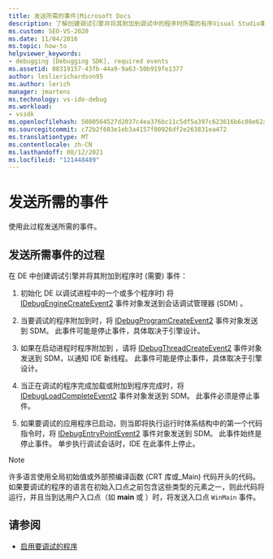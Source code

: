 ```yaml
---
title: 发送所需的事件|Microsoft Docs
description: 了解创建调试引擎并将其附加到调试中的程序时所需的有序Visual Studio事件。
ms.custom: SEO-VS-2020
ms.date: 11/04/2016
ms.topic: how-to
helpviewer_keywords:
- debugging [Debugging SDK], required events
ms.assetid: 08319157-43fb-44a9-9a63-50b919fe1377
author: leslierichardson95
ms.author: lerich
manager: jmartens
ms.technology: vs-ide-debug
ms.workload:
- vssdk
ms.openlocfilehash: 5080564527d2037c4ea376bc11c5df5a397c623616b6c08e62ab79e684256548
ms.sourcegitcommit: c72b2f603e1eb3a4157f00926df2e263831ea472
ms.translationtype: MT
ms.contentlocale: zh-CN
ms.lasthandoff: 08/12/2021
ms.locfileid: "121448489"
---
```

# <a name="send-the-required-events"></a>发送所需的事件
使用此过程发送所需的事件。

## <a name="process-for-sending-required-events"></a>发送所需事件的过程
 在 DE 中创建调试引擎并将其附加到程序时 (需要) 事件：

1. 初始化 DE 以调试进程中的一个或多个程序时) 将 [IDebugEngineCreateEvent2](../../extensibility/debugger/reference/idebugenginecreateevent2.md) 事件对象发送到会话调试管理器 (SDM) 。

2. 当要调试的程序附加到时，将 [IDebugProgramCreateEvent2](../../extensibility/debugger/reference/idebugprogramcreateevent2.md) 事件对象发送到 SDM。 此事件可能是停止事件，具体取决于引擎设计。

3. 如果在启动进程时程序附加到 ，请将 [IDebugThreadCreateEvent2](../../extensibility/debugger/reference/idebugthreadcreateevent2.md) 事件对象发送到 SDM，以通知 IDE 新线程。 此事件可能是停止事件，具体取决于引擎设计。

4. 当正在调试的程序完成加载或附加到程序完成时，将 [IDebugLoadCompleteEvent2](../../extensibility/debugger/reference/idebugloadcompleteevent2.md) 事件对象发送到 SDM。 此事件必须是停止事件。

5. 如果要调试的应用程序已启动，则当即将执行运行时体系结构中的第一个代码指令时，将 [IDebugEntryPointEvent2](../../extensibility/debugger/reference/idebugentrypointevent2.md) 事件对象发送到 SDM。 此事件始终是停止事件。 单步执行调试会话时，IDE 在此事件上停止。

> [!NOTE]
> 许多语言使用全局初始值或外部预编译函数 (CRT 库或_Main) 代码开头的代码。 如果要调试的程序的语言在初始入口点之前包含这些类型的元素之一，则此代码将运行，并且当到达用户入口点（如 **main** 或 ）时，将发送入口点 `WinMain` 事件。

## <a name="see-also"></a>请参阅
- [启用要调试的程序](../../extensibility/debugger/enabling-a-program-to-be-debugged.md)
